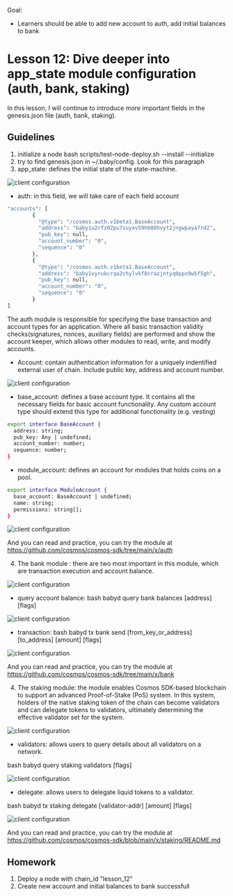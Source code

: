 Goal:
* Learners should be able to add new account to auth, add initial balances to bank

# Lesson 12: Dive deeper into app_state module configuration (auth, bank, staking)

In this lesson, I will continue to introduce more important fields in the genesis.json file (auth, bank, staking).

## Guidelines

1. initialize a node 
bash scripts/test-node-deploy.sh --install --initialize
2. try to find genesis.json in ~/.baby/config. Look for this paragraph
3. app_state: defines the initial state of the state-machine.

![client configuration](images/auth_genesis.png)

* auth: in this field, we will take care of each field account 
```bash
"accounts": [
        {
          "@type": "/cosmos.auth.v1beta1.BaseAccount",
          "address": "baby1u2rfz02pu7suyxv59h608hvyt2jngwpaya7rd2",
          "pub_key": null,
          "account_number": "0",
          "sequence": "0"
        },
        {
          "@type": "/cosmos.auth.v1beta1.BaseAccount",
          "address": "baby1vyrukcrqa2chylvkf8crazjntyq0ppx9w5f5gh",
          "pub_key": null,
          "account_number": "0",
          "sequence": "0"
        }
]
```

The auth module is responsible for specifying the base transaction and account types for an application. Where all basic transaction validity checks(signatures, nonces, auxiliary fields) are performed and show the account keeper, which allows other modules to read, write, and modify accounts.
* Account: contain authentication information for a uniquely indentified external user of chain. Include public key, address and account number.

![client configuration](images/account_interface.png)

* base_account: defines a base account type. It contains all the necessary fields for basic account functionality. Any custom account type should extend this type for additional functionality (e.g. vesting)
```bash
export interface BaseAccount {
  address: string;
  pub_key: Any | undefined;
  account_number: number;
  sequence: number;
}
```

* module_account: defines an account for modules that holds coins on a pool.
```bash
export interface ModuleAccount {
  base_account: BaseAccount | undefined;
  name: string;
  permissions: string[];
}
```

![client configuration](images/auth_account.png)

And you can read and practice, you can try the module at https://github.com/cosmos/cosmos-sdk/tree/main/x/auth

4. The bank module : there are two most important in this module, which are transaction execution and account balance.

![client configuration](images/bank_field.png)

* query account balance: bash babyd query bank balances [address] [flags] 

![client configuration](images/query_bank.png)

* transaction: bash babyd tx bank send [from_key_or_address] [to_address] [amount] [flags]

![client configuration](images/tx_bank.png)

And you can read and practice, you can try the module at https://github.com/cosmos/cosmos-sdk/tree/main/x/bank

4. The staking module: the module enables Cosmos SDK-based blockchain to support an advanced Proof-of-Stake (PoS) system. In this system, holders of the native staking token of the chain can become validators and can delegate tokens to validators, ultimately determining the effective validator set for the system.

![client configuration](images/staking_field.png)

* validators: allows users to query details about all validators on a network.

bash babyd query staking validators [flags]

![client configuration](images/query_validators.png)

* delegate: allows users to delegate liquid tokens to a validator.

bash babyd tx staking delegate [validator-addr] [amount] [flags]

![client configuration](images/delegate.png)

And you can read and practice, you can try the module at https://github.com/cosmos/cosmos-sdk/blob/main/x/staking/README.md 


## Homework
1. Deploy a node with chain_id "lesson_12"
2. Create new account and initial balances to bank successfull 

